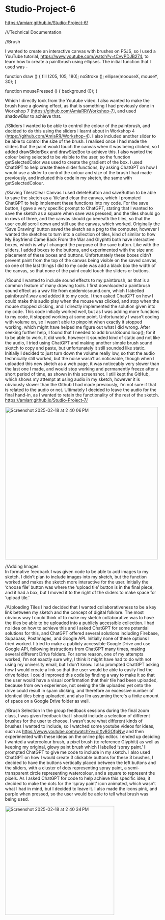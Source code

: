 # Studio-Project-6

https://amiarr.github.io/Studio-Project-6/

///Technical Documentation 

//Brush 

I wanted to create an interactive canvas with brushes on P5JS, so I used a YouTube tutorial, https://www.youtube.com/watch?v=tCvvPDJB274, to learn how to create a paintbrush using ellipses. The initial function that I used was - 

function draw () {
 fill (205, 105, 180);
 noStroke ();
 ellipse(moouseX, mouseY, 30);
}


function  mousePressed () {
background (0);
 }

Which I directly took from the Youtube video. I also wanted to make the brush have a glowing effect, as that is something I had previously done in Workshop 7 (https://github.com/AmiaRR/Workshop-7), and used shadowBlur to achieve that.

//Sliders 
I wanted to be able to control the colour of the paintbrush, and decided to do this using the sliders I learnt about in Workshop 4 (https://github.com/AmiaRR/Workshop-4). I also included another slider to be able to control the size of the brush. I realised once I had made the sliders that the paint would touch the canvas when it was being clicked, so I added drawSliderBox and drawSizeBox to achieve this. I also wanted the colour being selected to be visible to the user, so the function getSelectedColor was used to create the gradient of the box. I used ChatGPT to help create these slider functions, by asking ChatGPT on how I would use a slider to control the colour and size of the brush I had made previously, and included this code in my sketch, the same with getSelectedColour. 


//Saving Tiles/Clear Canvas
I used deleteButton and saveButton to be able to save the sketch as a ‘tile’and clear the canvas, which I prompted ChatGPT to help implement these functions into my code. For the save button, I gave a very specific prompt to ChatGPT, stating that I wanted to save the sketch as a square when save was pressed, and the tiles should go in rows of three, and the canvas should go beneath the tiles, so that the user could scroll down and still use the canvas, which worked. Originally the ‘Save Drawing’ button saved the sketch as a png to the computer, however I wanted the sketches to turn into a collection of tiles, kind of similar to how My Boyfriend Came Back From the War and Glyphtti both have interactive boxes, which is why I changed the purpose of the save button. Like with the sliders, I added boxes to the buttons, and experimented with the size and placement of these boxes and buttons. Unfortunately these boxes didn’t prevent paint from the top of the canvas being visible on the saved canvas, so one of the last things I did to my code was add a black box the width of the canvas, so that none of the paint could touch the sliders or buttons. 


//Sound 
I wanted to include sound effects to my paintbrush, as that is a common feature of many drawing tools. I first downloaded a paintbrush sound effect as a wav file from epidemicsound.com, which I labelled paintbrush1.wav and added it to my code. I then asked ChatGPT on how I could make this audio play when the mouse was clicked, and stop when the mouse stopped clicking, and I directly implemented the solution given into my code. This code initially worked well, but as I was adding more functions to my code, it stopped working at some point. Unfortunately I wasn’t coding with volume on, so I wasn’t able to pinpoint when exactly it stopped working, which might have helped me figure out what I did wrong. After seeking further help, I found that I needed to add brushSound.loop(); for it to be able to work. It did work, however it sounded kind of static and not like the audio, I tried using ChatGPT and making another simple brush sound sketch to copy and paste, but unfortunately it still sounded like static. Initially I decided to just turn down the volume really low, so that the audio technically still worked, but the noise wasn’t as noticeable, though when I uploaded this new sketch as a web page, it was noticeably very slower than the last one I made, and would stop working and permanently freeze after a short period of time, as shown in this screenshot. I still kept the GitHub, which shows my attempt at using audio in my sketch, however it is obviously slower than the Github I had made previously, I’m not sure if that is related to the audio or not. Ultimately I decided to leave the audio for the final hand-in, as I wanted to retain the functionality of the rest of the sketch. 
https://amiarr.github.io/Studio-Project-7/

<img width="497" alt="Screenshot 2025-02-18 at 2 40 06 PM" src="https://github.com/user-attachments/assets/2e613538-9215-48c7-89c1-7d68c0b36406" />



//Adding Images  
In formative feedback I was given code to be able to add images to my sketch. I didn’t plan to include images into my sketch, but the function worked and makes the sketch more interactive for the user. Initially the ‘choose file’ button was where the ‘upload tile’ button is in the final piece, and it had a box, but I moved it to the right of the sliders to make space for ‘upload tile.’ 



//Uploading Tiles 
I had decided that I wanted collaborativeness to be a key link between my sketch and the concept of digital folklore. The most obvious way I could think of to make my sketch collaborative was to have the tiles be able to be uploaded into a publicly accessible collection. I had no idea on how to achieve this and I asked ChatGPT for some potential solutions for this, and ChatGPT offered several solutions including Firebase, Supabass, PostImages, and Google API. Initially none of these options I tried worked. I tried to make a publicly accessible Google Drive and use Google API, following instructions from ChatGPT many times, making several different Drive folders. For some reason, one of my attempts worked, I’m not exactly sure why, I think it might have had to do with not using my university email, but I don’t know. I also prompted ChatGPT asking how I would create a link so that the user would be able to easily find the drive folder. I could improved this code by finding a way to make it so that the user would have a visual confirmation that their tile had been uploaded, because from own experience, not seeing the tile uploaded yet onto the drive could result in spam clicking, and therefore an excessive number of identical tiles being uploaded, and also I’m assuming there's a finite amount of space on a Google Drive folder as well.  



//Brush Selection 
In the group feedback sessions during the final zoom class, I was given feedback that I should include a selection of different brushes for the user to choose. I wasn't sure what different kinds of brushes I wanted to include, so I watched some youtube videos for ideas, such as https://www.youtube.com/watch?v=olXv8GOfpNw and then experimented with these ideas on the online p5js editor. I ended up deciding I wanted a watercolour brush, a pixel brush (to reference Glyphiti) as well as keeping my original, glowy paint brush which I labelled ‘spray paint.’ I prompted ChatGPT to give me code to include in my sketch. I also used ChatGPT on how I would create 3 clickable buttons for these 3 brushes, I decided to have the buttons vertically placed between the left buttons and the sliders, with a cluster of dots representing spray paint, a semi-transparent circle representing watercolour, and a square to represent the pixels. As I asked ChatGPT for code to help achieve this specific idea, it decided to make the dots for the ‘spray paint’ icon animated, which wasn’t what I had in mind, but I decided to leave it. I also made the icons pink, and purple when pressed, so the user would be able to tell what brush was being used.  	


<img width="355" alt="Screenshot 2025-02-18 at 2 40 34 PM" src="https://github.com/user-attachments/assets/5439bf17-a712-44b6-88e3-33c1dca5b2bb" />














